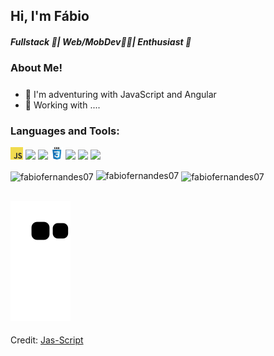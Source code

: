 ## Hi, I'm Fábio

##### Fullstack 🔋| Web/MobDev🏿🤳| Enthusiast 👾

### About Me!

##### 
* 🤖 I'm adventuring with JavaScript and Angular
* 🚀 Working with ....
##### 


### Languages and Tools:

<code><img height="20" src="https://raw.githubusercontent.com/github/explore/80688e429a7d4ef2fca1e82350fe8e3517d3494d/topics/javascript/javascript.png"></code>
<code><img height="20" src="https://upload.wikimedia.org/wikipedia/commons/thumb/c/cf/Angular_full_color_logo.svg/512px-Angular_full_color_logo.svg.png"></code>
<code><img height="20" src="https://image.flaticon.com/icons/png/512/919/919827.png"></code>
<code><img height="20" src="https://raw.githubusercontent.com/github/explore/6c6508f34230f0ac0d49e847a326429eefbfc030/topics/css/css.png"></code>
<code><img height="20" src="https://img.olhardigital.com.br/wp-content/uploads/2015/05/20150520181625.jpg"></code>
<code><img height="20" src="https://gilsonpaulo.com.br/media/nodew.jpg"></code>
<code><img height="20" src="https://cdn-icons-png.flaticon.com/512/1822/1822899.png"></code>

<img align="center" width=500 src="https://github-readme-stats.vercel.app/api/top-langs/?username=fabiofernandes07&count_private=true&theme=radical" alt="fabiofernandes07" >

<img src="https://github-readme-stats.vercel.app/api?username=fabiofernandes07&show_icons=true&hide_border=true&count_private=true&theme=shades-of-purple&icon_color=fad000" alt="fabiofernandes07">
<img align="center" src="https://github-readme-streak-stats.herokuapp.com/?user=fabiofernandes07&count_private=true&theme=radical" alt="fabiofernandes07">

![Snake animation](https://github.com/rafaballerini/rafaballerini/blob/output/github-contribution-grid-snake.svg)
----
Credit: [Jas-Script](https://github.com/Jas-Script)

